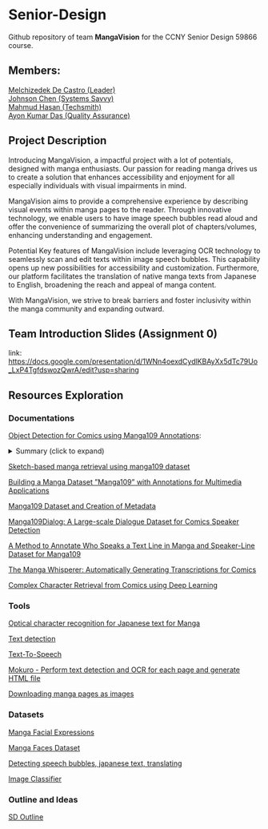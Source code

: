 # Senior-Design
Github repository of team **MangaVision** for the CCNY Senior Design 59866 course.
## Members:
[Melchizedek De Castro (Leader)](https://github.com/zehdi02)\
[Johnson Chen (Systems Savvy)](https://github.com/JohnsonChen22002)\
[Mahmud Hasan (Techsmith)](https://github.com/QuodFinis)\
[Ayon Kumar Das (Quality Assurance)](https://github.com/lastMinuteGuy)

## Project Description

Introducing MangaVision, a impactful project with a lot of potentials, designed with manga enthusiasts. Our passion for reading manga drives us to create a solution that enhances accessibility and enjoyment for all especially individuals with visual impairments in mind.

MangaVision aims to provide a comprehensive experience by describing visual events within manga pages to the reader. Through innovative technology, we enable users to have image speech bubbles read aloud and offer the convenience of summarizing the overall plot of chapters/volumes, enhancing understanding and engagement.

Potential Key features of MangaVision include leveraging OCR technology to seamlessly scan and edit texts within image speech bubbles. This capability opens up new possibilities for accessibility and customization. Furthermore, our platform facilitates the translation of native manga texts from Japanese to English, broadening the reach and appeal of manga content.

With MangaVision, we strive to break barriers and foster inclusivity within the manga community and expanding outward. 

## Team Introduction Slides (Assignment 0)
link: https://docs.google.com/presentation/d/1WNn4oexdCydlKBAyXx5dTc79Uo_LxP4TgfdswozQwrA/edit?usp=sharing

## Resources Exploration

### Documentations
[Object Detection for Comics using Manga109 Annotations](https://arxiv.org/pdf/1803.08670.pdf):
<details>
  <summary>Summary (click to expand)</summary>
  <p>The article introduces solutions for object detection in comics, notably the Manga109-annotations dataset and the SSD300-fork method. Created over eight months, Manga109-annotations provides comprehensive annotations for bounding boxes, character names, and text contents. SSD300-fork addresses assignment issues by replicating the detection layer for each category, outperforming other CNN-based methods with a 3% mAP improvement and a 9% boost in face detection accuracy over SSD300. Application of SSD300-fork to eBDtheque demonstrates significant advancements in body detection compared to existing methods. </p>
</details>


[Sketch-based manga retrieval using manga109 dataset](https://link.springer.com/content/pdf/10.1007/s11042-016-4020-z.pdf)

[Building a Manga Dataset ”Manga109” with Annotations for Multimedia Applications](https://arxiv.org/pdf/2005.04425.pdf)

[Manga109 Dataset and Creation of Metadata](https://dl.acm.org/doi/pdf/10.1145/3011549.3011551)

[Manga109Dialog: A Large-scale Dialogue Dataset for Comics Speaker Detection](https://arxiv.org/pdf/2306.17469.pdf)

[A Method to Annotate Who Speaks a Text Line in Manga and Speaker-Line Dataset for Manga109](https://dl.nkmr-lab.org/papers/403/paper.pdf)

[The Manga Whisperer: Automatically Generating Transcriptions for Comics](https://arxiv.org/pdf/2401.10224.pdf)

[Complex Character Retrieval from Comics using Deep Learning](https://www.ams.giti.waseda.ac.jp/data/pdf-files/2019_IEICE_GC_bs_04_018.pdf)

### Tools
[Optical character recognition for Japanese text for Manga](https://github.com/kha-white/manga-ocr)

[Text detection](https://github.com/dmMaze/comic-text-detector)

[Text-To-Speech](https://github.com/mozilla/TTS)

[Mokuro - Perform text detection and OCR for each page and generate HTML file](https://github.com/kha-white/mokuro)

[Downloading manga pages as images](https://github.com/manga-download/hakuneko)

### Datasets
[Manga Facial Expressions](https://www.kaggle.com/datasets/mertkkl/manga-facial-expressions)

[Manga Faces Dataset](https://www.kaggle.com/datasets/davidgamalielarcos/manga-faces-dataset)

[Detecting speech bubbles, japanese text, translating](https://www.kaggle.com/datasets/aasimsani/ampd-base)

[Image Classifier](https://www.kaggle.com/datasets/ibrahimserouis99/one-piece-image-classifier)

### Outline and Ideas

[SD Outline](https://docs.google.com/document/d/1Q3Uw8UuIPxLry2x__Ho96tgG0YmFKRJOzUxRCji3SqQ/edit)
